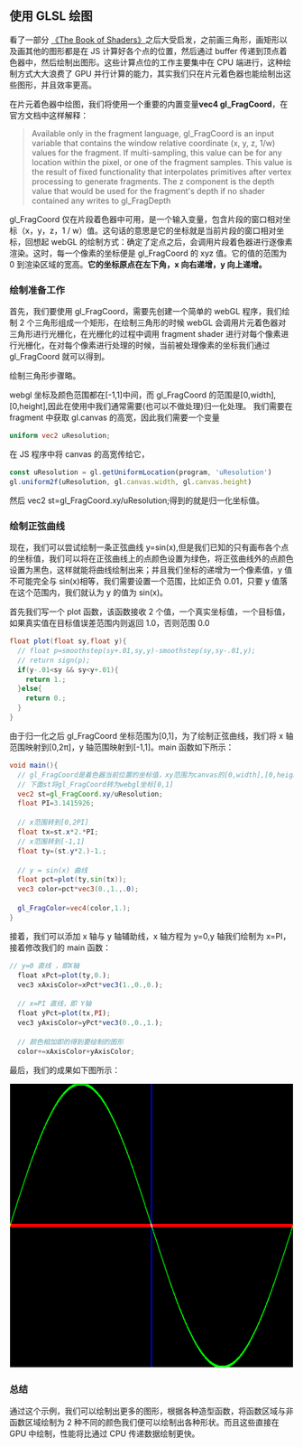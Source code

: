 ## 使用 GLSL 绘图

看了一部分 [《The Book of Shaders》](https://thebookofshaders.com/?lan=ch)之后大受启发，之前画三角形，画矩形以及画其他的图形都是在 JS 计算好各个点的位置，然后通过 buffer 传递到顶点着色器中，然后绘制出图形。这些计算点位的工作主要集中在 CPU 端进行，这种绘制方式大大浪费了 GPU 并行计算的能力，其实我们只在片元着色器也能绘制出这些图形，并且效率更高。

在片元着色器中绘图，我们将使用一个重要的内置变量**vec4 gl_FragCoord**，在官方文档中这样解释：

> Available only in the fragment language, gl_FragCoord is an input variable that contains the window relative coordinate (x, y, z, 1/w) values for the fragment. If multi-sampling, this value can be for any location within the pixel, or one of the fragment samples. This value is the result of fixed functionality that interpolates primitives after vertex processing to generate fragments. The z component is the depth value that would be used for the fragment's depth if no shader contained any writes to gl_FragDepth

gl_FragCoord 仅在片段着色器中可用，是一个输入变量，包含片段的窗口相对坐标（x，y，z，1 / w）值。这句话的意思是它的坐标就是当前片段的窗口相对坐标，回想起 webGL 的绘制方式：确定了定点之后，会调用片段着色器进行逐像素渲染。这时，每一个像素的坐标便是 gl_FragCoord 的 xyz 值。它的值的范围为 0 到渲染区域的宽高。**它的坐标原点在左下角，x 向右递增，y 向上递增。**

### 绘制准备工作

首先，我们要使用 gl_FragCoord，需要先创建一个简单的 webGL 程序，我们绘制 2 个三角形组成一个矩形，在绘制三角形的时候 webGL 会调用片元着色器对三角形进行光栅化，在光栅化的过程中调用 fragment shader 进行对每个像素进行光栅化，在对每个像素进行处理的时候，当前被处理像素的坐标我们通过 gl_FragCoord 就可以得到。

绘制三角形步骤略。

webgl 坐标及颜色范围都在[-1,1]中间，而 gl_FragCoord 的范围是[0,width],[0,height],因此在使用中我们通常需要(也可以不做处理)归一化处理。
我们需要在 fragment 中获取 gl.canvas 的高宽，因此我们需要一个变量

```glsl
uniform vec2 uResolution;
```

在 JS 程序中将 canvas 的高宽传给它，

```js
const uResolution = gl.getUniformLocation(program, 'uResolution')
gl.uniform2f(uResolution, gl.canvas.width, gl.canvas.height)
```

然后 vec2 st=gl_FragCoord.xy/uResolution;得到的就是归一化坐标值。

### 绘制正弦曲线

现在，我们可以尝试绘制一条正弦曲线 y=sin(x),但是我们已知的只有画布各个点的坐标值，我们可以将在正弦曲线上的点颜色设置为绿色，将正弦曲线外的点颜色设置为黑色，这样就能将曲线绘制出来；并且我们坐标的递增为一个像素值，y 值不可能完全与 sin(x)相等，我们需要设置一个范围，比如正负 0.01，只要 y 值落在这个范围内，我们就认为 y 的值为 sin(x)。

首先我们写一个 plot 函数，该函数接收 2 个值，一个真实坐标值，一个目标值，如果真实值在目标值误差范围内则返回 1.0，否则范围 0.0

```glsl
float plot(float sy,float y){
  // float p=smoothstep(sy+.01,sy,y)-smoothstep(sy,sy-.01,y);
  // return sign(p);
  if(y-.01<sy && sy<y+.01){
    return 1.;
  }else{
    return 0.;
  }
}
```

由于归一化之后 gl_FragCoord 坐标范围为[0,1]，为了绘制正弦曲线，我们将 x 轴范围映射到[0,2π]，y 轴范围映射到[-1,1]。main 函数如下所示：

```glsl
void main(){
  // gl_FragCoord是着色器当前位置的坐标值，xy范围为canvas的[0,width],[0,height]
  // 下面st将gl_FragCoord转为webgl坐标[0,1]
  vec2 st=gl_FragCoord.xy/uResolution;
  float PI=3.1415926;

  // x范围转到[0,2PI]
  float tx=st.x*2.*PI;
  // x范围转到[-1,1]
  float ty=(st.y*2.)-1.;

  // y = sin(x) 曲线
  float pct=plot(ty,sin(tx));
  vec3 color=pct*vec3(0.,1.,.0);

  gl_FragColor=vec4(color,1.);
}
```

接着，我们可以添加 x 轴与 y 轴辅助线，x 轴方程为 y=0,y 轴我们绘制为 x=PI，接着修改我们的 main 函数：

```js
// y=0 直线 ，即X轴
  float xPct=plot(ty,0.);
  vec3 xAxisColor=xPct*vec3(1.,0.,0.);

  // x=PI 直线，即 Y轴
  float yPct=plot(tx,PI);
  vec3 yAxisColor=yPct*vec3(0.,0.,1.);

  // 颜色相加即的得到要绘制的图形
  color+=xAxisColor+yAxisColor;
```

最后，我们的成果如下图所示：

![result](./result/result.png)

### 总结

通过这个示例，我们可以绘制出更多的图形，根据各种造型函数，将函数区域与非函数区域绘制为 2 种不同的颜色我们便可以绘制出各种形状。而且这些直接在 GPU 中绘制，性能将比通过 CPU 传递数据绘制更快。
